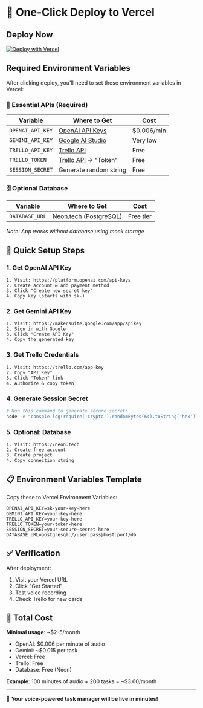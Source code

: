 # 🚀 One-Click Deploy to Vercel

## Deploy Now
[![Deploy with Vercel](https://vercel.com/button)](https://vercel.com/new/clone?repository-url=https://github.com/your-username/dictate-to-trello)

## Required Environment Variables

After clicking deploy, you'll need to set these environment variables in Vercel:

### 🔑 Essential APIs (Required)

| Variable | Where to Get | Cost |
|----------|-------------|------|
| `OPENAI_API_KEY` | [OpenAI API Keys](https://platform.openai.com/api-keys) | $0.006/min |
| `GEMINI_API_KEY` | [Google AI Studio](https://makersuite.google.com/app/apikey) | Very low |
| `TRELLO_API_KEY` | [Trello API](https://trello.com/app-key) | Free |
| `TRELLO_TOKEN` | [Trello API](https://trello.com/app-key) → "Token" | Free |
| `SESSION_SECRET` | Generate random string | Free |

### 🗄️ Optional Database

| Variable | Where to Get | Cost |
|----------|-------------|------|
| `DATABASE_URL` | [Neon.tech](https://neon.tech) (PostgreSQL) | Free tier |

*Note: App works without database using mock storage*

## 🔧 Quick Setup Steps

### 1. Get OpenAI API Key
```
1. Visit: https://platform.openai.com/api-keys
2. Create account & add payment method
3. Click "Create new secret key"
4. Copy key (starts with sk-)
```

### 2. Get Gemini API Key  
```
1. Visit: https://makersuite.google.com/app/apikey
2. Sign in with Google
3. Click "Create API Key"
4. Copy the generated key
```

### 3. Get Trello Credentials
```
1. Visit: https://trello.com/app-key
2. Copy "API Key"
3. Click "Token" link
4. Authorize & copy token
```

### 4. Generate Session Secret
```bash
# Run this command to generate secure secret:
node -e "console.log(require('crypto').randomBytes(64).toString('hex'))"
```

### 5. Optional: Database
```
1. Visit: https://neon.tech
2. Create free account
3. Create project
4. Copy connection string
```

## 📋 Environment Variables Template

Copy these to Vercel Environment Variables:

```
OPENAI_API_KEY=sk-your-key-here
GEMINI_API_KEY=your-key-here
TRELLO_API_KEY=your-key-here
TRELLO_TOKEN=your-token-here
SESSION_SECRET=your-secure-secret-here
DATABASE_URL=postgresql://user:pass@host:port/db
```

## ✅ Verification

After deployment:
1. Visit your Vercel URL
2. Click "Get Started"
3. Test voice recording
4. Check Trello for new cards

## 💸 Total Cost

**Minimal usage**: ~$2-5/month
- OpenAI: $0.006 per minute of audio
- Gemini: ~$0.015 per task
- Vercel: Free
- Trello: Free
- Database: Free (Neon)

**Example**: 100 minutes of audio + 200 tasks = ~$3.60/month

---

🎉 **Your voice-powered task manager will be live in minutes!**
